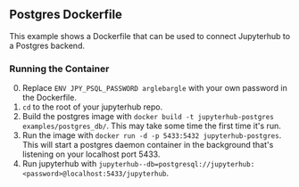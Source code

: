 ## Postgres Dockerfile
This example shows a Dockerfile that can be used to connect Jupyterhub to a Postgres backend.

### Running the Container
0. Replace `ENV JPY_PSQL_PASSWORD arglebargle` with your own password in the Dockerfile.
1. `cd` to the root of your jupyterhub repo.
2. Build the postgres image with `docker build -t jupyterhub-postgres examples/postgres_db/`.  This may take some time the first time it's run.
3. Run the image with `docker run -d -p 5433:5432 jupyterhub-postgres`.  This will start a postgres daemon container in the background that's listening on your localhost port 5433.
4. Run jupyterhub with `jupyterhub--db=postgresql://jupyterhub:<password>@localhost:5433/jupyterhub`.
